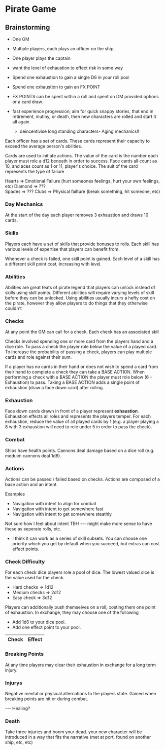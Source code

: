 # Pirate Game

## Brainstorming

- One GM
- Multiple players, each plays an officer on the ship.
- One player plays the captain
- want the level of exhaustion to effect risk in some way
- Spend one exhaustion to gain a single D6 in your roll pool
- Spend one exhaustion to gain an FX POINT
- FX POINTS can be spent within a roll and spent on DM provided options or a card draw.

- fast experience progression; aim for quick snappy stories, that end in retirement, mutiny, or death, then new characters are rolled and start it all again.
  - deincentivise long standing characters- Aging mechanics!!

Each officer has a set of cards. These cards represent their capacity to exceed the average person's abilities.

Cards are used to initiate actions. The value of the card is the number each player must role a d12 beneath in order to success. Face cards all count as 10, and aces count as 1 or 11, player's choice. The suit of the card represents the type of failure

Hearts => Emotional Failure (hurt someones feelings, hurt your own feelings, etc)
Diamond => ???  
Spades => ???
Clubs => Physical failture (break something, hit someone, etc)

### Day Mechanics

At the start of the day each player removes 3 exhaustion and draws 10 cards.

### Skills

Players each have a set of skills that provide bonuses to rolls. Each skill has various levels of expertise that players can benefit from.

Whenever a check is failed, one skill point is gained. Each level of a skill has a different skill point cost, increasing with level.

### Abilities

Abilities are great feats of pirate legend that players can unlock instead of skills using skill points. Different abilities will require varying levels of skill before they can be unlocked. Using abilities usually incurs a hefty cost on the pirate, however they allow players to do things that they otherwise couldn't

### Checks

At any point the GM can call for a check. Each check has an associated skill

Checks involved spending one or more card from the players hand and a dice role. To pass a check the player role below the value of a played card. To increase the probability of passing a check, players can play multiple cards and role against their sum.

If a player has no cards in their hand or does not wish to spend a card from their hand to complete a check they can take a BASE ACTION. When performing a check with a BASE ACTION the player must role below (6 - Exhaustion) to pass. Taking a BASE ACTION adds a single point of exhaustion (draw a face down card) after rolling.

### Exhaustion

Face down cards drawn in front of a player represent **exhaustion**. Exhaustion effects all roles and represents the players temper. For each exhaustion, reduce the value of all played cards by 1 (e.g. a player playing a 8 with 3 exhaustion will need to role under 5 in order to pass the check).

### Combat

Ships have health points. Cannons deal damage based on a dice roll (e.g. meduim cannons deal 1d8).

### Actions

Actions can be passed / failed based on checks. Actions are composed of a base action and an intent.

Examples

- Navigation with intent to align for combat
- Navigation with intent to get somewhere fast
- Navigation with intent to get somewhere steathly

Not sure how I feel about intent TBH --- might make more sense to have these as seperate rolls, etc.

- I think it can work as a series of skill subsets. You can choose one priority which you get by default when you succeed, but extras can cost effect points.

### Check Difficulty

For each check dice players role a pool of dice. The lowest valued dice is the value used for the check.

- Hard checks => 1d12
- Medium checks => 2d12
- Easy check => 3d12

Players can additionally push themselves on a roll, costing them one point of exhaustion. In exchange, they may choose one of the following

- Add 1d6 to your dice pool.
- Add one effect point to your pool.

| Check | Effect |
| ----- | ------ |

### Breaking Points
At any time players may clear their exhaustion in exchange for a long term injury. 

### Injurys 
Negative mental or physical alternations to the players state. Gained when breaking points are hit or during combat.

--- Healing?

### Death
Take three injuries and boom your dead. your new character will be introduced in a way that fits the narrative (met at port, found on another ship, etc, etc)
